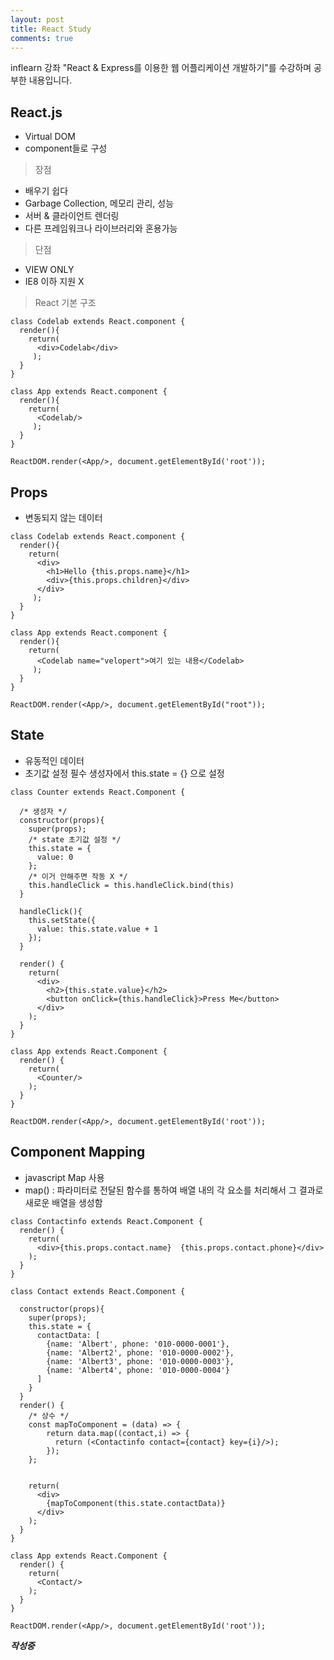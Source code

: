 ```yaml
---
layout: post
title: React Study
comments: true
---
```

inflearn 강좌 "React & Express를 이용한 웹 어플리케이션 개발하기"를 수강하며 공부한 내용입니다.

## React.js
- Virtual DOM
- component들로 구성

> 장점

- 배우기 쉽다
- Garbage Collection, 메모리 관리, 성능
- 서버 & 클라이언트 렌더링
- 다른 프레임워크나 라이브러리와 혼용가능

> 단점

- VIEW ONLY
- IE8 이하 지원 X

> React 기본 구조

```
class Codelab extends React.component {
  render(){
    return(
      <div>Codelab</div>
     );
  }
}

class App extends React.component {
  render(){
    return(
      <Codelab/>
     );
  }
}

ReactDOM.render(<App/>, document.getElementById('root'));
```

## Props
- 변동되지 않는 데이터

```
class Codelab extends React.component {
  render(){
    return(
      <div>
        <h1>Hello {this.props.name}</h1>
        <div>{this.props.children}</div>
      </div>
     );
  }
}

class App extends React.component {
  render(){
    return(
      <Codelab name="velopert">여기 있는 내용</Codelab>
     );
  }
}

ReactDOM.render(<App/>, document.getElementById("root"));
```

## State
- 유동적인 데이터
- 초기값 설정 필수 생성자에서 this.state = {} 으로 설정

```
class Counter extends React.Component {
  
  /* 생성자 */
  constructor(props){
    super(props);
    /* state 초기값 설정 */
    this.state = {
      value: 0
    };
    /* 이거 안해주면 작동 X */
    this.handleClick = this.handleClick.bind(this)
  }
  
  handleClick(){
    this.setState({
      value: this.state.value + 1
    });
  }
  
  render() {
    return(
      <div>
        <h2>{this.state.value}</h2>
        <button onClick={this.handleClick}>Press Me</button>
      </div>
    );
  }
}

class App extends React.Component {
  render() {
    return(
      <Counter/>
    );
  }
}

ReactDOM.render(<App/>, document.getElementById('root'));
```

## Component Mapping
- javascript Map 사용
- map() : 파라미터로 전달된 함수를 통하여 배열 내의 각 요소를 처리해서 그 결과로 새로운 배열을 생성함

```
class Contactinfo extends React.Component {
  render() {
    return(
      <div>{this.props.contact.name}  {this.props.contact.phone}</div>
    );
  }
}

class Contact extends React.Component {
  
  constructor(props){
    super(props);
    this.state = {
      contactData: [
        {name: 'Albert', phone: '010-0000-0001'},
        {name: 'Albert2', phone: '010-0000-0002'},
        {name: 'Albert3', phone: '010-0000-0003'},
        {name: 'Albert4', phone: '010-0000-0004'}
      ]
    }
  }
  render() {
    /* 상수 */
    const mapToComponent = (data) => {
        return data.map((contact,i) => {
          return (<Contactinfo contact={contact} key={i}/>);
        });
    };
    
    
    return(
      <div>
        {mapToComponent(this.state.contactData)}
      </div>
    );
  }
}

class App extends React.Component {
  render() {
    return(
      <Contact/>
    );
  }
}

ReactDOM.render(<App/>, document.getElementById('root'));
```
***작성중***